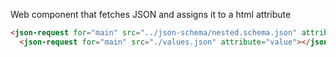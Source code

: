 Web component that fetches JSON and assigns it to a html attribute

```html
<json-request for="main" src="../json-schema/nested.schema.json" attribute="schema"></json-request>
  <json-request for="main" src="./values.json" attribute="value"></json-request>
```